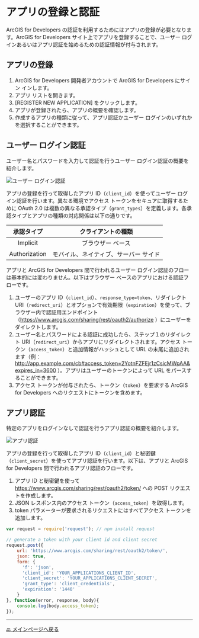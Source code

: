 # アプリの登録と認証

ArcGIS for Developers の認証を利用するためにはアプリの登録が必要となります。ArcGIS for Developers サイト上でアプリを登録することで、ユーザー ログインあるいはアプリ認証を始めるための認証情報が付与されます。

## アプリの登録

1. ArcGIS for Developers 開発者アカウントで ArcGIS for Developers にサイン インします。
1. アプリ リストを開きます。
1. [REGISTER NEW APPLICATION] をクリックします。
1. アプリが登録されたら、アプリの概要を確認します。
1. 作成するアプリの種類に従って、アプリ認証かユーザー ログインのいずれかを選択することができます。

## ユーザー ログイン認証

ユーザー名とパスワードを入力して認証を行うユーザー ログイン認証の概要を紹介します。

![ユーザー ログイン認証](http://apps.esrij.com/arcgis-dev/guide/img/auth/userlogin.jpg)

アプリの登録を行って取得したアプリ ID（`client_id`）を使ってユーザー ログイン認証を行います。異なる環境でアクセス トークンをセキュアに取得するために OAuth 2.0 は複数の異なる承認タイプ（`grant_types`）を定義します。各承認タイプとアプリの種類の対応関係は以下の通りです。

|承認タイプ|クライアントの種類|
|:-:|:-:|
|Implicit|ブラウザー ベース|
|Authorization|モバイル、ネイティブ、サーバー サイド|

アプリと ArcGIS for Developers 間で行われるユーザー ログイン認証のフローは基本的には変わりません。以下はブラウザー ベースのアプリにおける認証フローです。

1. ユーザーのアプリ ID（`client_id`）、`response_type=token`、リダイレクト URI（`redirect_uri`）とオプションで有効期限（`expiration`）を使って、ブラウザー内で認証用エンドポイント（https://www.arcgis.com/sharing/rest/oauth2/authorize ）にユーザーをダイレクトします。
1. ユーザー名とパスワードによる認証に成功したら、ステップ１のリダイレクト URI（`redirect_uri`）からアプリにリダイレクトされます。アクセス トークン（`access_token`）と追加情報がハッシュとして URL の末尾に追加されます（例：http://app.example.com/cb#access_token=2YotnFZFEjr1zCsicMWpAA&expires_in=3600 ）。アプリはユーザーのトークンによって URL をパースすることができます。
1. アクセス トークンが付与されたら、トークン（`token`）を要求する ArcGIS for Developers へのリクエストにトークンを含めます。

## アプリ認証

特定のアプリをログインなしで認証を行うアプリ認証の概要を紹介します。

![アプリ認証](http://apps.esrij.com/arcgis-dev/guide/img/auth/applogin.jpg)

アプリの登録を行って取得したアプリ ID（`client_id`）と秘密鍵（`client_secret`）を使ってアプリ認証を行います。以下は、アプリと ArcGIS for Developers 間で行われるアプリ認証のフローです。

1. アプリ ID と秘密鍵を使って https://www.arcgis.com/sharing/rest/oauth2/token/ への POST リクエストを作成します。
1. JSON レスポンス内のアクセス トークン（`access_token`）を取得します。
1. token パラメーターが要求されるリクエストにはすべてアクセス トークンを追加します。

```javascript
var request = require('request'); // npm install request

// generate a token with your client id and client secret
request.post({
    url: 'https://www.arcgis.com/sharing/rest/oauth2/token/',
    json: true,
    form: {
      'f': 'json',
      'client_id': 'YOUR_APPLICATIONS_CLIENT_ID',
      'client_secret': 'YOUR_APPLICATIONS_CLIENT_SECRET',
      'grant_type': 'client_credentials',
      'expiration': '1440'
    }
}, function(error, response, body){
    console.log(body.access_token);
});
```

---

[:back: メインページへ戻る](https://github.com/EsriJapan/arcgis-dev-resources/blob/gh-pages/README.md)
